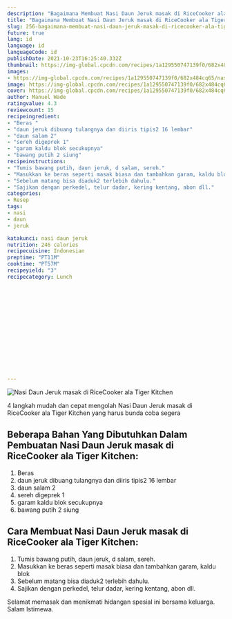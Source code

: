 ```yaml
---
description: "Bagaimana Membuat Nasi Daun Jeruk masak di RiceCooker ala Tiger Kitchen Anti Gagal"
title: "Bagaimana Membuat Nasi Daun Jeruk masak di RiceCooker ala Tiger Kitchen Anti Gagal"
slug: 256-bagaimana-membuat-nasi-daun-jeruk-masak-di-ricecooker-ala-tiger-kitchen-anti-gagal
future: true
lang: id
language: id
languageCode: id
publishDate: 2021-10-23T16:25:40.332Z 
thumbnail: https://img-global.cpcdn.com/recipes/1a129550747139f0/682x484cq65/nasi-daun-jeruk-masak-di-ricecooker-ala-tiger-kitchen-foto-resep-utama.png
images:
- https://img-global.cpcdn.com/recipes/1a129550747139f0/682x484cq65/nasi-daun-jeruk-masak-di-ricecooker-ala-tiger-kitchen-foto-resep-utama.png
image: https://img-global.cpcdn.com/recipes/1a129550747139f0/682x484cq65/nasi-daun-jeruk-masak-di-ricecooker-ala-tiger-kitchen-foto-resep-utama.png
cover: https://img-global.cpcdn.com/recipes/1a129550747139f0/682x484cq65/nasi-daun-jeruk-masak-di-ricecooker-ala-tiger-kitchen-foto-resep-utama.png
author: Manuel Wade
ratingvalue: 4.3
reviewcount: 15
recipeingredient:
- "Beras "
- "daun jeruk dibuang tulangnya dan diiris tipis2 16 lembar"
- "daun salam 2"
- "sereh digeprek 1"
- "garam kaldu blok secukupnya"
- "bawang putih 2 siung"
recipeinstructions:
- "Tumis bawang putih, daun jeruk, d salam, sereh."
- "Masukkan ke beras seperti masak biasa dan tambahkan garam, kaldu blok"
- "Sebelum matang bisa diaduk2 terlebih dahulu."
- "Sajikan dengan perkedel, telur dadar, kering kentang, abon dll."
categories:
- Resep
tags:
- nasi
- daun
- jeruk

katakunci: nasi daun jeruk 
nutrition: 246 calories
recipecuisine: Indonesian
preptime: "PT11M"
cooktime: "PT57M"
recipeyield: "3"
recipecategory: Lunch


     
    
    
    
    
    
    
    
    
    
    
      
    
---
```



![Nasi Daun Jeruk masak di RiceCooker ala Tiger Kitchen](https://img-global.cpcdn.com/recipes/1a129550747139f0/682x484cq65/nasi-daun-jeruk-masak-di-ricecooker-ala-tiger-kitchen-foto-resep-utama.png)

4 langkah mudah dan cepat mengolah  Nasi Daun Jeruk masak di RiceCooker ala Tiger Kitchen yang harus bunda coba segera

<!--inarticleads1-->

## Beberapa Bahan Yang Dibutuhkan Dalam Pembuatan Nasi Daun Jeruk masak di RiceCooker ala Tiger Kitchen:

1. Beras 
1. daun jeruk dibuang tulangnya dan diiris tipis2 16 lembar
1. daun salam 2
1. sereh digeprek 1
1. garam kaldu blok secukupnya
1. bawang putih 2 siung



<!--inarticleads2-->

## Cara Membuat Nasi Daun Jeruk masak di RiceCooker ala Tiger Kitchen:

1. Tumis bawang putih, daun jeruk, d salam, sereh.
1. Masukkan ke beras seperti masak biasa dan tambahkan garam, kaldu blok
1. Sebelum matang bisa diaduk2 terlebih dahulu.
1. Sajikan dengan perkedel, telur dadar, kering kentang, abon dll.




Selamat memasak dan menikmati hidangan spesial ini bersama keluarga. Salam Istimewa.
